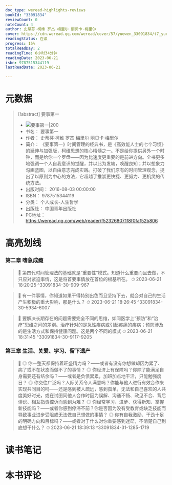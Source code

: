 ```yaml
---
doc_type: weread-highlights-reviews
bookId: "33091834"
reviewCount: 0
noteCount: 4
author: 史蒂芬·柯维 罗杰·梅里尔 丽贝卡·梅里尔
cover: https://cdn.weread.qq.com/weread/cover/57/yuewen_33091834/t7_yuewen_330918341686208943.jpg
readingStatus: 在读
progress: 15%
totalReadDay: 2
readingTime: 0小时34分钟
readingDate: 2023-06-21
isbn: 9787515344119
lastReadDate: 2023-06-21

---
```

# 元数据
> [!abstract] 要事第一
> - ![ 要事第一|200](https://cdn.weread.qq.com/weread/cover/57/yuewen_33091834/t7_yuewen_330918341686208943.jpg)
> - 书名： 要事第一
> - 作者： 史蒂芬·柯维 罗杰·梅里尔 丽贝卡·梅里尔
> - 简介： 《要事第一》时间管理的经典书，是《高效能人士的七个习惯》的延伸与加强版，柯维思想的核心精髓之一。不是给你提供另外一个时钟，而是给你一个罗盘——因为比速度更重要的是前进方向。全书更多地强调一个人自我意识的觉醒，并以此为发端，唤醒良知；并以想象力勾画蓝图，以自由意志完成实践。打破了我们原有的时间管理观念，提出了以原则为中心的方法，它超越了推崇更快捷、更努力、更机灵的传统方法。
> - 出版时间： 2016-08-03 00:00:00
> - ISBN： 9787515344119
> - 分类： 个人成长-人生哲学
> - 出版社： 中国青年出版社
> - PC地址：https://weread.qq.com/web/reader/f523268071f8f0faf52b806

# 高亮划线

### 第二章 嗜急成瘾

> 📌 第四代时间管理法的基础就是“重要性”模式。知道什么重要而且去做，不只应对紧迫事情，这是将首要事情放在首位的根基所在。 
> ⏱ 2023-06-21 18:20:25 ^33091834-30-909-967

> 📌 有一件事情，你知道如果干得特别出色而且坚持下去，就会对自己的生活产生积极的重大影响，那是什么？ 
> ⏱ 2023-06-21 18:26:45 ^33091834-30-5934-6007

> 📌 要解决长期存在的问题需要完全不同的思维，如同医学上“预防”和“治疗”思维之间的差别。治疗针对的是急性疾病或引起疼痛的疾病；预防涉及的是生活方式和保持健康问题。这是两个不同的模式 
> ⏱ 2023-06-21 18:31:45 ^33091834-30-9117-9205

### 第三章 生活、关爱、学习、留下遗产

> 📌 ◎ 你一整天都保持着旺盛精力吗？——或者有没有你想做却因为累了、病了或不在状态而做不了的事情？
   ◎ 你经济上有保障吗？你除了能满足自身需要还有结余吗？——或者是负债累累，加班加点地干活，只能勉强度日？
   ◎ 你交往广泛吗？人际关系令人满意吗？你能与他人进行有效合作来实现共同目的吗——还是感到被人疏远，感到孤单，无法和自己喜欢的人共度美好时光，或在试图同他人合作时因为误解、沟通不畅、政见不合、背后诽谤、相互指责控诉而感到为难？
   ◎ 你经常学习、进步、获得新知、掌握新技能吗？——或者你感到停滞不前？你是否因为没有受教育或缺乏技能而导致事业进步受阻或无法做自己想做的事情？
   ◎ 你有自我激励、干劲十足的明确方向和目标吗？——或者对于什么对你重要感到迷茫，不清楚自己到底想干什么？ 
> ⏱ 2023-06-21 18:39:13 ^33091834-31-1285-1719

# 读书笔记

# 本书评论

